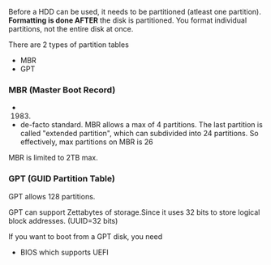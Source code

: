 Before a HDD can be used, it needs to be partitioned (atleast one partition). 
**Formatting is done AFTER** the disk is partitioned. You format individual partitions, not the entire disk at once.

There are 2 types of partition tables
- MBR
- GPT

### MBR (Master Boot Record)
- 1983.
- de-facto standard.
MBR allows a max of 4 partitions. The last partition is called "extended partition", which can subdivided into 24 partitions. So effectively, max partitions on MBR is 26

MBR is limited to 2TB max. 


### GPT (GUID Partition Table)

GPT allows 128 partitions.

GPT can support Zettabytes of storage.Since it uses 32 bits to store logical block addresses. (UUID=32 bits)

If you want to boot from a GPT disk, you need
- BIOS which supports UEFI